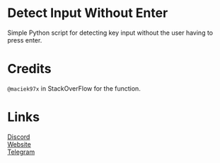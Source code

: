 # Detect Input Without Enter
 Simple Python script for detecting key input without the user having to press enter.
# Credits
 `@maciek97x` in StackOverFlow for the function.
# Links
[Discord](https://discord.gg/kws)<br />
[Website](https://kwayservices.top)<br />
[Telegram](https://t.me/kwaytv)<br />